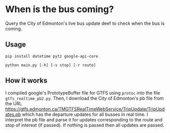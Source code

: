 # When is the bus coming?

Query the City of Edmonton's live bus update deef to check when the bus is coming.

## Usage

`pip install datetime pytz google-api-core`

`python main.py [-h] [-s stop] [-r route]`

## How it works

I compiled google's PrototypeBuffer file for GTFS using `protoc` into the file `gtfs_realtime_pb2.py`. Then, I download the City of Edmonton's pb file from the URL https://gtfs.edmonton.ca/TMGTFSRealTimeWebService/TripUpdate/TripUpdates.pb which has the departure updates for all busses in real time. I interpret the pb file and parse it for updates corresponding to the route and stop of interest (if passed). If nothing is passed then all updates are passed.
